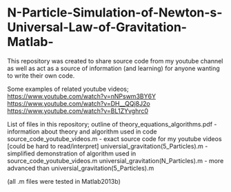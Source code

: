 # N-Particle-Simulation-of-Newton-s-Universal-Law-of-Gravitation-Matlab-
This repository was created to share source code from my youtube channel as well as act as a source of information (and learning) for anyone wanting to write their own code.

Some examples of related youtube videos;
https://www.youtube.com/watch?v=nNPswm3BY6Y
https://www.youtube.com/watch?v=DH__QQj8J2o
https://www.youtube.com/watch?v=BL1ZYvghrc0



List of files in this repository;
outline of theory_equations_algorithms.pdf - information about theory and algorithm used in code
source_code_youtube_videos.m - exact source code for my youtube videos [could be hard to read/interpret]
universial_gravitation(5_Particles).m - simplified demonstration of algorithm used in source_code_youtube_videos.m
universial_gravitation(N_Particles).m - more advanced than universial_gravitation(5_Particles).m

(all .m files were tested in Matlab2013b)
